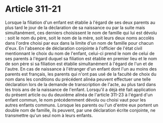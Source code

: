 # Article 311-21

Lorsque la filiation d'un enfant est établie à l'égard de ses deux parents au plus tard le jour de la déclaration de sa naissance ou par la suite mais simultanément, ces derniers choisissent le nom de famille qui lui est dévolu : soit le nom du père, soit le nom de la mère, soit leurs deux noms accolés dans l'ordre choisi par eux dans la limite d'un nom de famille pour chacun d'eux. En l'absence de déclaration conjointe à l'officier de l'état civil mentionnant le choix du nom de l'enfant, celui-ci prend le nom de celui de ses parents à l'égard duquel sa filiation est établie en premier lieu et le nom de son père si sa filiation est établie simultanément à l'égard de l'un et de l'autre. En cas de naissance à l'étranger d'un enfant dont l'un au moins des parents est français, les parents qui n'ont pas usé de la faculté de choix du nom dans les conditions du précédent alinéa peuvent effectuer une telle déclaration lors de la demande de transcription de l'acte, au plus tard dans les trois ans de la naissance de l'enfant. Lorsqu'il a déjà été fait application du présent article ou du deuxième alinéa de l'article 311-23 à l'égard d'un enfant commun, le nom précédemment dévolu ou choisi vaut pour les autres enfants communs. Lorsque les parents ou l'un d'entre eux portent un double nom de famille, ils peuvent, par une déclaration écrite conjointe, ne transmettre qu'un seul nom à leurs enfants.